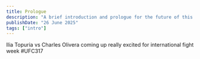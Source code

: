 ```yaml
---
title: Prologue
description: "A brief introduction and prologue for the future of this blog"
publishDate: "26 June 2025"
tags: ["intro"]
---
```


Ilia Topuria vs Charles Olivera coming up really excited for international fight week #UFC317